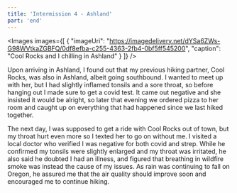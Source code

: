 ```yaml
---
title: 'Intermission 4 - Ashland'
part: 'end'
---
```


<script lang="ts">
import Images from '$lib/components/Images.svelte';
</script>

<Images images={[
{
"imageUri": "https://imagedelivery.net/dYSa6ZWs-G98WVtkaZGBFQ/0df8efba-c255-4363-2fb4-0bf5ff545200",
"caption": "Cool Rocks and I chilling in Ashland"
}
]} />

Upon arriving in Ashland, I found out that my previous hiking partner, Cool Rocks, was also in Ashland, albeit going
southbound. I wanted to meet up with her, but I had slightly inflamed tonsils and a sore throat, so before hanging out I
made sure to get a covid test. It came out negative and she insisted it would be alright, so later that evening we
ordered pizza to her room and caught up on everything that had happened since we last hiked together.

The next day, I was supposed to get a ride with Cool Rocks out of town, but my throat hurt even more so I texted her to
go on without me. I visited a local doctor who verified I was negative for both covid and strep. While he confirmed my
tonsils were slightly enlarged and my throat was irritated, he also said he doubted I had an illness, and figured that
breathing in wildfire smoke was instead the cause of my issues. As rain was continuing to fall on Oregon, he assured me
that the air quality should improve soon and encouraged me to continue hiking.
